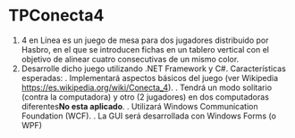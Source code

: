 # TPConecta4
1. 4 en Línea es un juego de mesa para dos jugadores distribuido por Hasbro, en el que se
introducen fichas en un tablero vertical con el objetivo de alinear cuatro consecutivas de un
mismo color.
2. Desarrolle dicho juego utilizando .NET Framework y C#.
Características esperadas:
.  Implementará aspectos básicos del juego (ver Wikipedia https://es.wikipedia.org/wiki/Conecta_4).
.  Tendrá un modo solitario (contra la computadora) y otro (2 jugadores) en dos computadoras diferentes<strong>No esta aplicado</strong>.
.  Utilizará Windows Communication Foundation (WCF).
.  La GUI será desarrollada con Windows Forms (o WPF)
